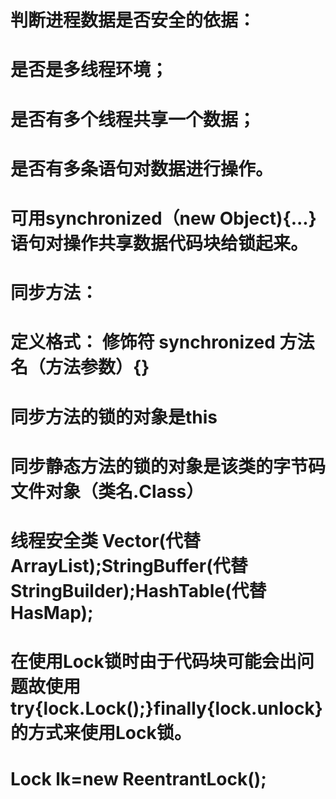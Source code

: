 # 判断进程数据是否安全的依据：
# 是否是多线程环境；
# 是否有多个线程共享一个数据；
# 是否有多条语句对数据进行操作。
# 可用synchronized（new Object){...}语句对操作共享数据代码块给锁起来。
# 同步方法：
# 定义格式： 修饰符 synchronized 方法名（方法参数）{}
# 同步方法的锁的对象是this
# 同步静态方法的锁的对象是该类的字节码文件对象（类名.Class）
# 线程安全类 Vector(代替ArrayList);StringBuffer(代替StringBuilder);HashTable(代替HasMap);
# 在使用Lock锁时由于代码块可能会出问题故使用try{lock.Lock();}finally{lock.unlock}的方式来使用Lock锁。
# Lock lk=new ReentrantLock();
